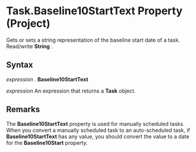 
# Task.Baseline10StartText Property (Project)

Gets or sets a string representation of the baseline start date of a task. Read/write  **String** .


## Syntax

 _expression_ . **Baseline10StartText**

 _expression_ An expression that returns a **Task** object.


## Remarks

The  **Baseline10StartText** property is used for manually scheduled tasks. When you convert a manually scheduled task to an auto-scheduled task, if **Baseline10StartText** has any value, you should convert the value to a date for the **Baseline10Start** property.

